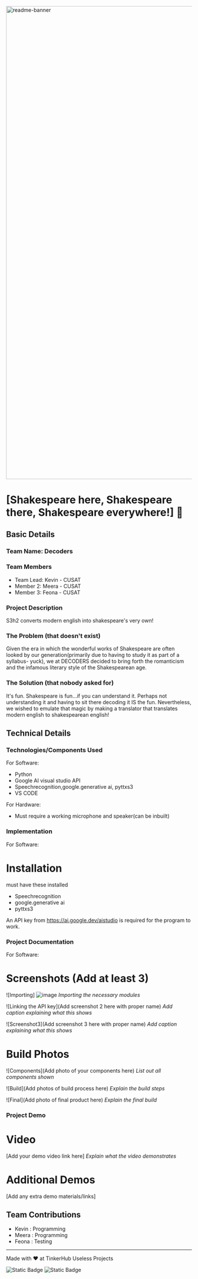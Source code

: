 <img width="1280" alt="readme-banner" src="https://github.com/user-attachments/assets/35332e92-44cb-425b-9dff-27bcf1023c6c">

# [Shakespeare here, Shakespeare there, Shakespeare everywhere!] 🎯


## Basic Details
### Team Name: Decoders


### Team Members
- Team Lead: Kevin - CUSAT
- Member 2: Meera - CUSAT
- Member 3: Feona - CUSAT

### Project Description
S3h2 converts modern english into shakespeare's very own!

### The Problem (that doesn't exist)
Given the era in which the wonderful works of Shakespeare are often looked by our generation(primarily due to having to study it as part of a syllabus- yuck), we at DECODERS decided to
bring forth the romanticism and the infamous literary style of the Shakespearean age.

### The Solution (that nobody asked for)
It's fun. Shakespeare is fun...if you can understand it. Perhaps not understanding it and having to sit there decoding it IS the fun. Nevertheless, we wished to emulate that magic by
making a translator that translates modern english to shakespearean english!

## Technical Details
### Technologies/Components Used
For Software:
- Python
- Google AI visual studio API
- Speechrecognition,google.generative ai, pyttxs3
- VS CODE

For Hardware:
- Must require a working microphone and speaker(can be inbuilt)
  

### Implementation
For Software:
# Installation
must have these installed 
- Speechrecognition
- google.generative ai
- pyttxs3

An API key from https://ai.google.dev/aistudio is required for the program to work.

### Project Documentation
For Software:

# Screenshots (Add at least 3)
![Importing] ![image](https://github.com/user-attachments/assets/0efe5521-d7f9-43fc-bea6-6f7c255b60a4)
*Importing the necessary modules*

![Linking the API key](Add screenshot 2 here with proper name)
*Add caption explaining what this shows*

![Screenshot3](Add screenshot 3 here with proper name)
*Add caption explaining what this shows*

# Build Photos
![Components](Add photo of your components here)
*List out all components shown*

![Build](Add photos of build process here)
*Explain the build steps*

![Final](Add photo of final product here)
*Explain the final build*

### Project Demo
# Video
[Add your demo video link here]
*Explain what the video demonstrates*

# Additional Demos
[Add any extra demo materials/links]

## Team Contributions
- Kevin   : Programming
- Meera   : Programming
- Feona   : Testing

---
Made with ❤️ at TinkerHub Useless Projects 

![Static Badge](https://img.shields.io/badge/TinkerHub-24?color=%23000000&link=https%3A%2F%2Fwww.tinkerhub.org%2F)
![Static Badge](https://img.shields.io/badge/UselessProject--24-24?link=https%3A%2F%2Fwww.tinkerhub.org%2Fevents%2FQ2Q1TQKX6Q%2FUseless%2520Projects)



